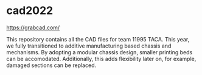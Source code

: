 # cad2022
https://grabcad.com/

This repository contains all the CAD files for team 11995 TACA. This year, we fully transitioned to additive manufacturing based chassis and mechanisms. By adopting a modular chassis design, smaller printing beds can be accomodated. Additionally, this adds flexibility later on, for example, damaged sections can be replaced.
